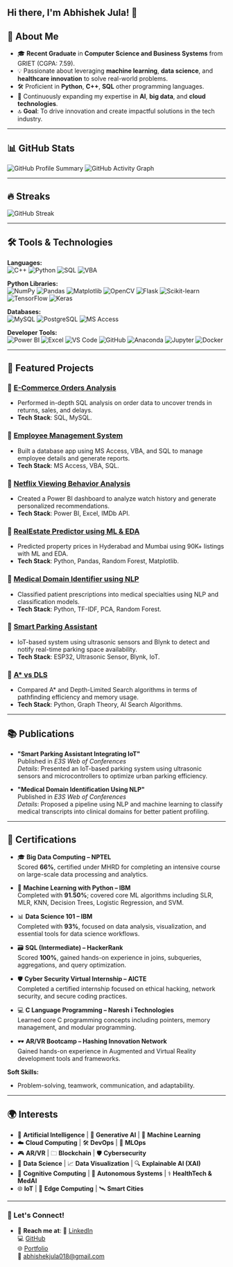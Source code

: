 ## Hi there, I'm Abhishek Jula! 👋


## 🚀 About Me
- 🎓 **Recent Graduate** in **Computer Science and Business Systems** from GRIET (CGPA: 7.59).
- 💡 Passionate about leveraging **machine learning**, **data science**, and **healthcare innovation** to solve real-world problems.
- 🛠️ Proficient in **Python**, **C++**, **SQL** other programming languages.
- 🌱 Continuously expanding my expertise in **AI**, **big data**, and **cloud technologies**.
- 🔝 **Goal**: To drive innovation and create impactful solutions in the tech industry.

---

## 📊 GitHub Stats
![GitHub Profile Summary](https://github-profile-summary-cards.vercel.app/api/cards/profile-details?username=ABHISHEKJULA07&theme=radical)
![GitHub Activity Graph](https://github-readme-activity-graph.vercel.app/graph?username=ABHISHEKJULA07&theme=radical)

---

## 🔥 Streaks
![GitHub Streak](https://github-readme-streak-stats.herokuapp.com/?user=ABHISHEKJULA07&theme=radical)

---

## 🛠️ Tools & Technologies

**Languages:**  
![C++](https://img.shields.io/badge/-C++-00599C?logo=c%2B%2B&logoColor=white&style=for-the-badge)
![Python](https://img.shields.io/badge/-Python-3776AB?logo=python&logoColor=white&style=for-the-badge)
![SQL](https://img.shields.io/badge/-SQL-4479A1?logo=mysql&logoColor=white&style=for-the-badge)
![VBA](https://img.shields.io/badge/-VBA-0D4B91?logo=microsoft-access&logoColor=white&style=for-the-badge)

**Python Libraries:**  
![NumPy](https://img.shields.io/badge/-NumPy-013243?logo=numpy&logoColor=white&style=for-the-badge)
![Pandas](https://img.shields.io/badge/-Pandas-150458?logo=pandas&logoColor=white&style=for-the-badge)
![Matplotlib](https://img.shields.io/badge/-Matplotlib-11557c?logo=matplotlib&logoColor=white&style=for-the-badge)
![OpenCV](https://img.shields.io/badge/-OpenCV-5C3EE8?logo=opencv&logoColor=white&style=for-the-badge)
![Flask](https://img.shields.io/badge/-Flask-000000?logo=flask&logoColor=white&style=for-the-badge)
![Scikit-learn](https://img.shields.io/badge/-Scikit%20Learn-F7931E?logo=scikit-learn&logoColor=white&style=for-the-badge)
![TensorFlow](https://img.shields.io/badge/-TensorFlow-FF6F00?logo=tensorflow&logoColor=white&style=for-the-badge)
![Keras](https://img.shields.io/badge/-Keras-D00000?logo=keras&logoColor=white&style=for-the-badge)

**Databases:**  
![MySQL](https://img.shields.io/badge/-MySQL-4479A1?logo=mysql&logoColor=white&style=for-the-badge)
![PostgreSQL](https://img.shields.io/badge/-PostgreSQL-336791?logo=postgresql&logoColor=white&style=for-the-badge)
![MS Access](https://img.shields.io/badge/-MS%20Access-A4373A?logo=microsoft-access&logoColor=white&style=for-the-badge)

**Developer Tools:**  
![Power BI](https://img.shields.io/badge/-Power%20BI-F2C811?logo=powerbi&logoColor=black&style=for-the-badge)
![Excel](https://img.shields.io/badge/-Excel-217346?logo=microsoft-excel&logoColor=white&style=for-the-badge)
![VS Code](https://img.shields.io/badge/-VS%20Code-007ACC?logo=visualstudiocode&logoColor=white&style=for-the-badge)
![GitHub](https://img.shields.io/badge/-GitHub-181717?logo=github&logoColor=white&style=for-the-badge)
![Anaconda](https://img.shields.io/badge/-Anaconda-44A833?logo=anaconda&logoColor=white&style=for-the-badge)
![Jupyter](https://img.shields.io/badge/-Jupyter-F37626?logo=jupyter&logoColor=white&style=for-the-badge)
![Docker](https://img.shields.io/badge/-Docker-2496ED?logo=docker&logoColor=white&style=for-the-badge)



---

## 🐂 Featured Projects

### 📌 [E-Commerce Orders Analysis](https://github.com/ABHISHEKJULA07/E-Commerce-Orders-Analysis)
- Performed in-depth SQL analysis on order data to uncover trends in returns, sales, and delays.
- **Tech Stack**: SQL, MySQL.

### 📌 [Employee Management System](https://github.com/ABHISHEKJULA07/Employee-Management-System)
- Built a database app using MS Access, VBA, and SQL to manage employee details and generate reports.
- **Tech Stack**: MS Access, VBA, SQL.

### 📌 [Netflix Viewing Behavior Analysis](https://github.com/ABHISHEKJULA07/netflix-viewing-behavior-analysis)
- Created a Power BI dashboard to analyze watch history and generate personalized recommendations.
- **Tech Stack**: Power BI, Excel, IMDb API.

### 📌 [RealEstate Predictor using ML & EDA](https://github.com/ABHISHEKJULA07/RealEstate-Predictor-using-ML-EDA)
- Predicted property prices in Hyderabad and Mumbai using 90K+ listings with ML and EDA.
- **Tech Stack**: Python, Pandas, Random Forest, Matplotlib.

### 📌 [Medical Domain Identifier using NLP](https://github.com/ABHISHEKJULA07/medical-domain-identifier)
- Classified patient prescriptions into medical specialties using NLP and classification models.
- **Tech Stack**: Python, TF-IDF, PCA, Random Forest.

### 📌 [Smart Parking Assistant](https://github.com/ABHISHEKJULA07/Smart-Parking-Assistant-IoT)
- IoT-based system using ultrasonic sensors and Blynk to detect and notify real-time parking space availability.
- **Tech Stack**: ESP32, Ultrasonic Sensor, Blynk, IoT.

### 📌 [A* vs DLS](https://github.com/ABHISHEKJULA07/A-star-vs-Depth-Limited-Search)
- Compared A* and Depth-Limited Search algorithms in terms of pathfinding efficiency and memory usage.
- **Tech Stack**: Python, Graph Theory, AI Search Algorithms.
---

## 📚 Publications

- **"Smart Parking Assistant Integrating IoT"**  
  Published in *E3S Web of Conferences*  
  *Details*: Presented an IoT-based parking system using ultrasonic sensors and microcontrollers to optimize urban parking efficiency.

- **"Medical Domain Identification Using NLP"**  
  Published in *E3S Web of Conferences*  
  *Details*: Proposed a pipeline using NLP and machine learning to classify medical transcripts into clinical domains for better patient profiling.


---

## 📜 Certifications

- 🎓 **Big Data Computing – NPTEL**  
  Scored **66%**, certified under MHRD for completing an intensive course on large-scale data processing and analytics.

- 🤖 **Machine Learning with Python – IBM**  
  Completed with **91.50%**; covered core ML algorithms including SLR, MLR, KNN, Decision Trees, Logistic Regression, and SVM.

- 📊 **Data Science 101 – IBM**  
  Completed with **93%**, focused on data analysis, visualization, and essential tools for data science workflows.

- 🗃️ **SQL (Intermediate) – HackerRank**  
  Scored **100%**, gained hands-on experience in joins, subqueries, aggregations, and query optimization.

- 🛡️ **Cyber Security Virtual Internship – AICTE**  
  Completed a certified internship focused on ethical hacking, network security, and secure coding practices.

- 💻 **C Language Programming – Naresh i Technologies**  
  Learned core C programming concepts including pointers, memory management, and modular programming.

- 🕶️ **AR/VR Bootcamp – Hashing Innovation Network**  
  Gained hands-on experience in Augmented and Virtual Reality development tools and frameworks.



**Soft Skills:**
- Problem-solving, teamwork, communication, and adaptability.

---

## 🌍 Interests

- 🤖 **Artificial Intelligence** | 🧠 **Generative AI** | 🧬 **Machine Learning**  
- ☁️ **Cloud Computing** | 🛠️ **DevOps** | 🧱 **MLOps**  
- 🎮 **AR/VR** | 🗀 **Blockchain** | 🛡️ **Cybersecurity**  
- 🧩 **Data Science** | 📈 **Data Visualization** | 🔍 **Explainable AI (XAI)**  
- 🧠 **Cognitive Computing** | 🚗 **Autonomous Systems** | ⚕️ **HealthTech & MedAI**  
- 🌐 **IoT** | 📡 **Edge Computing** | 🛰️ **Smart Cities**

---

### 🌟 Let's Connect!
- 📧 **Reach me at**:
🔗 [LinkedIn](https://www.linkedin.com/in/abhi-jula0711)  
💻 [GitHub](https://github.com/ABHISHEKJULA07)  
🌐 [Portfolio](https://abhipinku66.wixsite.com/07112000)  
📧 abhishekjula018@gmail.com


